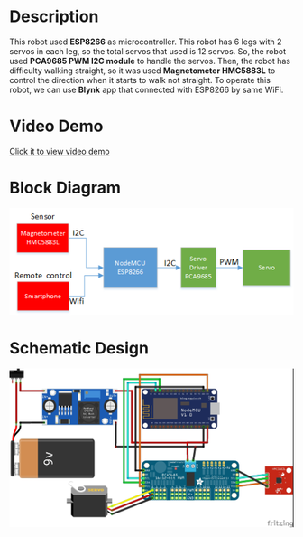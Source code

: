 # Description
This robot used **ESP8266** as microcontroller. This robot has 6 legs with 2 servos in each leg, so the total servos that used is 12 servos. So, the robot used **PCA9685 PWM I2C module** to handle the servos. Then, the robot has difficulty walking straight, so it was used **Magnetometer HMC5883L** to control the direction when it starts to walk not straight. To operate this robot, we can use **Blynk** app that connected with ESP8266 by same WiFi.

# Video Demo
<a href="https://drive.google.com/file/d/1WwRouReJ9P6d5JnTYJYEWJwxoiFgsojx/view?usp=sharing">
  Click it to view video demo
</a>

# Block Diagram
![](./Drawing1.png)

# Schematic Design
![](schematic.jpg)

